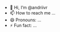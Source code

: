 - 👋 Hi, I’m @andriivr
- 📫 How to reach me ...
- 😄 Pronouns: ...
- ⚡ Fun fact: ...

<!---
andriivr/andriivr is a ✨ special ✨ repository because its `README.md` (this file) appears on your GitHub profile.
You can click the Preview link to take a look at your changes.
--->
